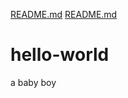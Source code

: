 [README.md](https://github.com/anthony992213/hello-world/files/8656237/README.md)
[README.md](https://github.com/anthony992213/hello-world/files/8656218/README.md)
# hello-world
a baby boy
